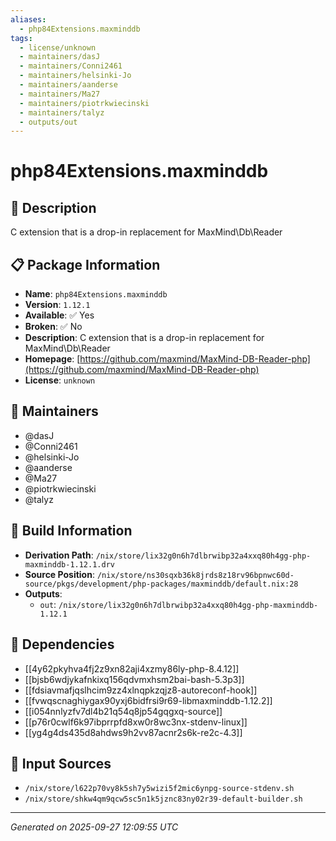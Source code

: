 ```yaml
---
aliases:
  - php84Extensions.maxminddb
tags:
  - license/unknown
  - maintainers/dasJ
  - maintainers/Conni2461
  - maintainers/helsinki-Jo
  - maintainers/aanderse
  - maintainers/Ma27
  - maintainers/piotrkwiecinski
  - maintainers/talyz
  - outputs/out
---
```


# php84Extensions.maxminddb

## 📝 Description

C extension that is a drop-in replacement for MaxMind\Db\Reader

## 📋 Package Information

- **Name**: `php84Extensions.maxminddb`
- **Version**: `1.12.1`
- **Available**: ✅ Yes
- **Broken**: ✅ No
- **Description**: C extension that is a drop-in replacement for MaxMind\Db\Reader
- **Homepage**: [https://github.com/maxmind/MaxMind-DB-Reader-php](https://github.com/maxmind/MaxMind-DB-Reader-php)
- **License**: `unknown`
## 👥 Maintainers

- @dasJ
- @Conni2461
- @helsinki-Jo
- @aanderse
- @Ma27
- @piotrkwiecinski
- @talyz


## 🔧 Build Information

- **Derivation Path**: `/nix/store/lix32g0n6h7dlbrwibp32a4xxq80h4gg-php-maxminddb-1.12.1.drv`
- **Source Position**: `/nix/store/ns30sqxb36k8jrds8z18rv96bpnwc60d-source/pkgs/development/php-packages/maxminddb/default.nix:28`
- **Outputs**:
  - `out`:  `/nix/store/lix32g0n6h7dlbrwibp32a4xxq80h4gg-php-maxminddb-1.12.1`

## 🔗 Dependencies

- [[4y62pkyhva4fj2z9xn82aji4xzmy86ly-php-8.4.12]]
- [[bjsb6wdjykafnkixq156qdvmxhsm2bai-bash-5.3p3]]
- [[fdsiavmafjqslhcim9zz4xlnqpkzqjz8-autoreconf-hook]]
- [[fvwqscnaghiygax90yxj6bidfrsi9r69-libmaxminddb-1.12.2]]
- [[i054nnlyzfv7dl4b21q54q8jp54gqgxq-source]]
- [[p76r0cwlf6k97ibprrpfd8xw0r8wc3nx-stdenv-linux]]
- [[yg4g4ds435d8ahdws9h2vv87acnr2s6k-re2c-4.3]]

## 📁 Input Sources

- `/nix/store/l622p70vy8k5sh7y5wizi5f2mic6ynpg-source-stdenv.sh`
- `/nix/store/shkw4qm9qcw5sc5n1k5jznc83ny02r39-default-builder.sh`

---
*Generated on 2025-09-27 12:09:55 UTC*
